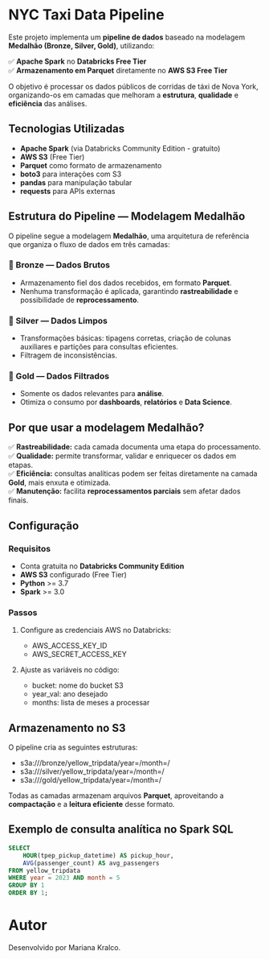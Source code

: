 # NYC Taxi Data Pipeline

Este projeto implementa um **pipeline de dados** baseado na modelagem **Medalhão (Bronze, Silver, Gold)**, utilizando:

✅ **Apache Spark** no **Databricks Free Tier**  
✅ **Armazenamento em Parquet** diretamente no **AWS S3 Free Tier**

O objetivo é processar os dados públicos de corridas de táxi de Nova York, organizando-os em camadas que melhoram a **estrutura**, **qualidade** e **eficiência** das análises.

## Tecnologias Utilizadas

- **Apache Spark** (via Databricks Community Edition - gratuito)
- **AWS S3** (Free Tier)
- **Parquet** como formato de armazenamento
- **boto3** para interações com S3
- **pandas** para manipulação tabular
- **requests** para APIs externas

## Estrutura do Pipeline — Modelagem Medalhão

O pipeline segue a modelagem **Medalhão**, uma arquitetura de referência que organiza o fluxo de dados em três camadas:

### 🥉 Bronze — Dados Brutos

- Armazenamento fiel dos dados recebidos, em formato **Parquet**.
- Nenhuma transformação é aplicada, garantindo **rastreabilidade** e possibilidade de **reprocessamento**.

### 🥈 Silver — Dados Limpos

- Transformações básicas: tipagens corretas, criação de colunas auxiliares e partições para consultas eficientes.
- Filtragem de inconsistências.

### 🥇 Gold — Dados Filtrados

- Somente os dados relevantes para **análise**.
- Otimiza o consumo por **dashboards**, **relatórios** e **Data Science**.

## Por que usar a modelagem Medalhão?

✅ **Rastreabilidade:** cada camada documenta uma etapa do processamento.  
✅ **Qualidade:** permite transformar, validar e enriquecer os dados em etapas.  
✅ **Eficiência:** consultas analíticas podem ser feitas diretamente na camada **Gold**, mais enxuta e otimizada.  
✅ **Manutenção:** facilita **reprocessamentos parciais** sem afetar dados finais.

## Configuração

### Requisitos

- Conta gratuita no **Databricks Community Edition**
- **AWS S3** configurado (Free Tier)
- **Python** >= 3.7
- **Spark** >= 3.0

### Passos

1. Configure as credenciais AWS no Databricks:  
   - AWS_ACCESS_KEY_ID 
   - AWS_SECRET_ACCESS_KEY

2. Ajuste as variáveis no código:  
   - bucket: nome do bucket S3  
   - year_val: ano desejado  
   - months: lista de meses a processar

## Armazenamento no S3

O pipeline cria as seguintes estruturas:
- s3a://<bucket>/bronze/yellow_tripdata/year=<YYYY>/month=<MM>/
- s3a://<bucket>/silver/yellow_tripdata/year=<YYYY>/month=<MM>/
- s3a://<bucket>/gold/yellow_tripdata/year=<YYYY>/month=<MM>/

Todas as camadas armazenam arquivos **Parquet**, aproveitando a **compactação** e a **leitura eficiente** desse formato.


## Exemplo de consulta analítica no Spark SQL

```sql
SELECT 
    HOUR(tpep_pickup_datetime) AS pickup_hour,
    AVG(passenger_count) AS avg_passengers
FROM yellow_tripdata
WHERE year = 2023 AND month = 5
GROUP BY 1
ORDER BY 1;
```
# Autor
Desenvolvido por Mariana Kralco.



